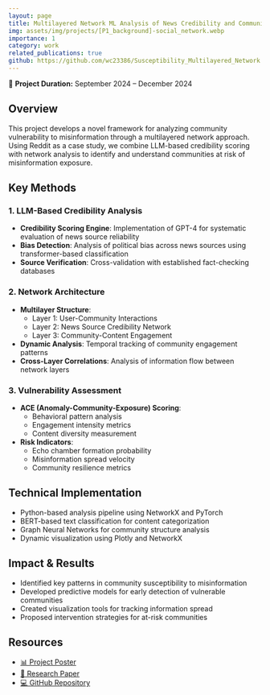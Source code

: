 ```yaml
---
layout: page
title: Multilayered Network ML Analysis of News Credibility and Community Vulnerability to Misinformation
img: assets/img/projects/[P1_background]-social_network.webp
importance: 1
category: work
related_publications: true
github: https://github.com/wc23386/Susceptibility_Multilayered_Network
---
```


📅 **Project Duration:** September 2024 – December 2024

## Overview
This project develops a novel framework for analyzing community vulnerability to misinformation through a multilayered network approach. Using Reddit as a case study, we combine LLM-based credibility scoring with network analysis to identify and understand communities at risk of misinformation exposure.

## Key Methods

### 1. LLM-Based Credibility Analysis
- **Credibility Scoring Engine**: Implementation of GPT-4 for systematic evaluation of news source reliability
- **Bias Detection**: Analysis of political bias across news sources using transformer-based classification
- **Source Verification**: Cross-validation with established fact-checking databases

### 2. Network Architecture
- **Multilayer Structure**:
  - Layer 1: User-Community Interactions
  - Layer 2: News Source Credibility Network
  - Layer 3: Community-Content Engagement
- **Dynamic Analysis**: Temporal tracking of community engagement patterns
- **Cross-Layer Correlations**: Analysis of information flow between network layers

### 3. Vulnerability Assessment
- **ACE (Anomaly-Community-Exposure) Scoring**:
  - Behavioral pattern analysis
  - Engagement intensity metrics
  - Content diversity measurement
- **Risk Indicators**:
  - Echo chamber formation probability
  - Misinformation spread velocity
  - Community resilience metrics

## Technical Implementation
- Python-based analysis pipeline using NetworkX and PyTorch
- BERT-based text classification for content categorization
- Graph Neural Networks for community structure analysis
- Dynamic visualization using Plotly and NetworkX

## Impact & Results
- Identified key patterns in community susceptibility to misinformation
- Developed predictive models for early detection of vulnerable communities
- Created visualization tools for tracking information spread
- Proposed intervention strategies for at-risk communities

## Resources
- [📊 Project Poster](assets/img/projects/[P1_poster]-Community_Susceptibility_Detection_to_Misinformation.pdf)
- [📄 Research Paper](assets/img/projects/[P1_paper]-Community_Susceptibility_Detection_to_Misinformation.pdf)
- [💻 GitHub Repository](https://github.com/wc23386/Susceptibility_Multilayered_Network) 